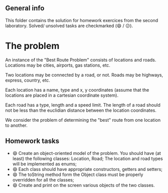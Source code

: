 ## General info
This folder contains the solution for homework exercices from the second laboratory. Solved/ unsolved tasks are checkmarked (:smile: / :confused:).

# The problem
An instance of the "Best Route Problem" consists of locations and roads. Locations may be cities, airports, gas stations, etc.

Two locations may be connected by a road, or not. Roads may be highways, express, country, etc.

Each location has a name, type and x, y coordinates (assume that the locations are placed in a cartesian coordinate system).

Each road has a type, length and a speed limit. The length of a road should not be less than the euclidian distance between the location coordinates.

We consider the problem of determining the "best" route from one location to another.

## Homework tasks
  * :smile: Create an object-oriented model of the problem. You should have (at least) the following classes: Location, Road;
The location and road types will be implemented as enums;
  * :smile: Each class should have appropriate constructors, getters and setters;
  * :smile: The toString method form the Object class must be properly overridden for all the classes;
  * :smile: Create and print on the screen various objects of the two classes.

